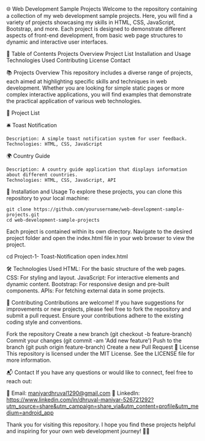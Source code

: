 🌐 Web Development Sample Projects
Welcome to the repository containing a collection of my web development sample projects. Here, you will find a variety of projects showcasing my skills in HTML, CSS, JavaScript, Bootstrap, and more. Each project is designed to demonstrate different aspects of front-end development, from basic web page structures to dynamic and interactive user interfaces.

📜 Table of Contents
    Projects Overview
    Project List
    Installation and Usage
    Technologies Used
    Contributing
    License
    Contact  

📚 Projects Overview
This repository includes a diverse range of projects, each aimed at highlighting specific skills and techniques in web development. Whether you are looking for simple static pages or more complex interactive applications, you will find examples that demonstrate the practical application of various web technologies.

📝 Project List

🛎️ Toast Notification

    Description: A simple toast notification system for user feedback.
    Technologies: HTML, CSS, JavaScript

🌍 Country Guide

    Description: A country guide application that displays information about different countries.
    Technologies: HTML, CSS, JavaScript, API
    
🚀 Installation and Usage
To explore these projects, you can clone this repository to your local machine:

    git clone https://github.com/yourusername/web-development-sample-projects.git
    cd web-development-sample-projects
Each project is contained within its own directory. Navigate to the desired project folder and open the index.html file in your web browser to view the project.

cd Project-1- Toast-Notification
open index.html

🛠️ Technologies Used
HTML: For the basic structure of the web pages.
CSS: For styling and layout.
JavaScript: For interactive elements and dynamic content.
Bootstrap: For responsive design and pre-built components.
APIs: For fetching external data in some projects.

🤝 Contributing
Contributions are welcome! If you have suggestions for improvements or new projects, please feel free to fork the repository and submit a pull request. Ensure your contributions adhere to the existing coding style and conventions.

Fork the repository
Create a new branch (git checkout -b feature-branch)
Commit your changes (git commit -am 'Add new feature')
Push to the branch (git push origin feature-branch)
Create a new Pull Request
📄 License
This repository is licensed under the MIT License. See the LICENSE file for more information.

📬 Contact
If you have any questions or would like to connect, feel free to reach out:

📧 Email: maniyardhruval1290@gmail.com
🔗 LinkedIn: https://www.linkedin.com/in/dhruval-maniyar-526721292?utm_source=share&utm_campaign=share_via&utm_content=profile&utm_medium=android_app

Thank you for visiting this repository. I hope you find these projects helpful and inspiring for your own web development journey! 🚀🌟
